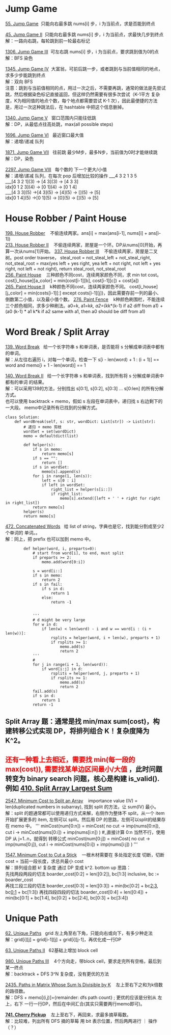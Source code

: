 # Jump Game
[55. Jump Game](https://leetcode.com/problems/jump-game/description/)&nbsp;&nbsp;只能向右最多跳 nums[i] 步，i 为当前点，求是否能到终点<br/>

[45. Jump Game II](https://leetcode.com/problems/jump-game-ii/description/)&nbsp;&nbsp;只能向右最多跳 nums[i] 步，i 为当前点，求最快几步到终点<br/>
解：一路向右跳，每轮跳到前一轮最右标记 <br/>

[1306. Jump Game III](https://leetcode.com/problems/jump-game-iii/description/)&nbsp;&nbsp;可左右跳 nums[i] 步，i 为当前点，要求跳到值为0的点<br/>
解：BFS 染色 <br/>

[1345. Jump Game IV](https://leetcode.com/problems/jump-game-iv/description/)&nbsp;&nbsp;大富翁，可前后跳一步，或者跳到与当前值相同的地点，求多少步能跳到终点 <br/>
解：双向 BFS <br/>
注意：跳到与当前值相同的点，用过一次之后，不需要再跳，通常的做法是先尝试跳，然后根据染色标记直接返回，但这样仍然需要有很多次尝试（K-1平方 复杂度，K为相同值的地点个数，每个地点都需要尝试 K-1 次），因此最便捷的方法是，用过一次这种跳法后，在 hashtable 中把这个信息删掉。

[1340. Jump Game V](https://leetcode.com/problems/jump-game-v/) &nbsp;&nbsp;窗口范围内只能往低跳 <br/>
解：DP，从最低点往高处跳，max(all possible steps)

[1696. Jump Game VI](https://leetcode.com/problems/jump-game-vi/description/) &nbsp;&nbsp;最近窗口最大值<br/>
解：递增/递减 队列

[1871. Jump Game VII](https://leetcode.com/problems/jump-game-vii/) &nbsp;&nbsp;往前跳 最少M步，最多N步，当前值为0时才能继续跳<br/>
解：DP，染色

[2297. Jump Game VIII](https://leetcode.com/problems/jump-game-viii/description/) &nbsp;&nbsp;每个数的 下一个更大/小值<br/>
解：递增/递减 队列，在每次 pop 后增加比较的操作
     ___4 3 2 1 3 5 <br/>
     ___[4 3 2 1]\(3) -> [4 3]\(3) -> [4 3 3]<br/>
     idx[0 1 2 3]\(4) -> [0 1]\(4) -> [0 1 4]<br/>
     ___[4 3 3]\(5) ->[4 3]\(5) -> [4]\(5) -> []\(5) -> [5]<br/>
     idx[0 1 4]\(5) ->[0 1]\(5) -> [0]\(5) -> []\(5) -> [5]<br/>
# House Robber / Paint House
[198. House Robber](https://leetcode.com/problems/house-robber/description/) &nbsp;&nbsp; 不偷连续两家。ans[i] = max(ans[i-1], nums[i] + ans[i-1]) <br/>
[213. House Robber II](https://leetcode.com/problems/house-robber-ii/description/) &nbsp;&nbsp; 不偷连续两家，房屋是一个环。DP从nums[0]开始，再算一次从nums[1]开始。
[337. House Robber III](https://leetcode.com/problems/house-robber-iii/description/) &nbsp;&nbsp; 不偷连续两家，房屋是二叉树。post order traverse， steal_root = not_steal_left + not_steal_right, not_steal_root = max(yes left + yes right, yea left + not right, not left + yes right, not left + not right), return steal_root, not_steal_root <br/>
[256. Paint House](https://leetcode.com/problems/paint-house/) &nbsp;&nbsp; 三种颜色不同cost，连续两家颜色不同，求 min tot cost。
cost[i_house][a_color] = min(cost[i-1][b], cost[i-1][c]) + cost[a]) <br/>
[265. Paint House II](https://leetcode.com/problems/paint-house-ii/description/) &nbsp;&nbsp; k种颜色不同cost，连续两家颜色不同。
cost[i_house][j_color] = min(costs[i-1][:] except costs[i-1][j])，因此需要存前一列的最小、倒数第二小值，以及最小值个数。
[276. Paint Fence](https://leetcode.com/problems/paint-fence/description/) &nbsp;&nbsp; k种颜色刷围栏，不能连续三个颜色相同，求多少种刷法。a0=k, a1=k*k, a2=(k*k*(k-1) if a2 diff from a1) + (a0 (k-1) * a1 k*k if a2 same with a1, then a0 should be diff from a1) <br/>

# Word Break / Split Array
[139. Word Break](https://leetcode.com/problems/word-break/description/)&nbsp;&nbsp; 给一个长字符串 s 和单词表，是否能将 s 分解成单词表中都有的单词。<br/>
解：从左往右遍历 i，对每一个单词，检查一下 s[i - len(word) + 1 : (i + 1)] == word and memo[i + 1 - len(word)] == 1

[140. Word Break II](https://leetcode.com/problems/word-break-ii/)&nbsp;&nbsp; 给一个长字符串 s 和单词表，找到所有将 s 分解成单词表中都有的单词 的结果。<br/>
解：可以采用139的方法，分别找出 s[0:1], s[0:2], s[0:3] ... s[0:len] 的所有分解方式。<br/>
也可以使用 backtrack + memo，假如 s 左段在单词表中，递归找 s 右边剩下的一大段。 memo中记录所有已找到的分解方式。<br/>
```
class Solution:
    def wordBreak(self, s: str, wordDict: List[str]) -> List[str]:
        # 递归 + memo 剪枝
        wordSet = set(wordDict)
        memo = defaultdict(list)

        def helper(s):
            if s in memo:
                return memo[s]
            if s == "":
                return []
            if s in wordSet:
                memo[s].append(s)
            for i in range(1, len(s)):
                left = s[0 : i]
                if left in wordSet:
                    right_list = helper(s[i::])
                    if right_list:
                        memo[s].extend([left + ' ' + right for right in right_list])
            return memo[s]
        helper(s)
        return memo[s]
```

[472. Concatenated Words](https://leetcode.com/problems/concatenated-words/description/)&nbsp;&nbsp; 给 list of string，字典也是它，找到能分割成至少2个单词的 单词。。<br/>
解：同上，把 prefix 也可以加到 memo 中。
```
        def helper(word, i, preparts=0):
            # start from word[i], to end, must split
            if preparts >= 2:
                memo.add(word[0:i])

            s = word[i::]
            if s in memo:
                return 2
            if s in fail:
                if s in d:
                    return 1
                else:
                    return -1

            
            '''
            # d might be very large
            for w in d:
                if len(w) < len(word) - i and w == word[i : (i + len(w))]:
                    rsplits = helper(word, i + len(w), preparts + 1)
                    if rsplits >= 1:
                        memo.add(s)
                        return 2
            '''
            # 
            for j in range(i + 1, len(word)):
                if word[i:j] in d:
                    rsplits = helper(word, j, preparts + 1)
                    if rsplits >= 1:
                        memo.add(s)
                        return 2
            fail.add(s)
            if s in d:
                return 1
            return -1
```
## Split Array 题：通常是找 min/max sum(cost)，构建转移公式实现 DP，将排列组合 K！复杂度降为 K^2。
## <span style="color:red;">还有一种看上去相近，需要找 min(每一段的 max(cost)), 需要找某单边区间最小/大值 </span>，此时问题转变为 binary search 问题，核心是构建 is_valid(). 例如 [410. Split Array Largest Sum](https://leetcode.com/problems/split-array-largest-sum/description/)
[2547. Minimum Cost to Split an Array](https://leetcode.com/problems/minimum-cost-to-split-an-array/description/) &nbsp;&nbsp; importance value (IV) = len(duplicated numbers in subarray), 找到 split 的方法，让 sum(IV) 最小。<br/>
解：split 的题通常都可以使用递归方式来解，右侧作为整体不 split，从一个 item 开始扩展更多的 item, 左侧可以 split。然后用 DP 的思路，左侧可以split的结果存在 memo 中。
''' 
minCost(num[0:n]) = minCost(
  no cut -> imp(nums[0:n]),
  cut i  -> minCost(nums[0:i]) + imp(nums[i:n])
)
#_直接计算 0:n 当然不行，使用 DP 从 j=1..n，就得到 转移公式
minCost(num[0:j]) = minCost(
  no cut -> imp(nums[0:j]),
  cut i  -> minCost(nums[0:i]) + imp(nums[i:j])
)
'''

[1547. Minimum Cost to Cut a Stick](https://leetcode.com/problems/minimum-cost-to-cut-a-stick/description/) &nbsp;&nbsp; 一根木材需要在 多处指定长度 切断，切断 cost = 当前一段长度，求总共最小 cost <br/>
解：排列组合题 k! 复杂度 通过 DP 变成 k^2. bottom up 思路：<br/>
先找两段两段的切法 boarder_cost[0:2] = len([0:2]), bc[1:3] inclusive, bc := boarder_cost <br/>
再找三段三段的切法 boarder_cost[0:3] = len([0:3]) + min(bc[0:2] + bc[2:3](=0), bc[0:1](=0) + bc[1:3])
再找四段四段的切法 boarder_cost[0:4] = len([0:4]) + min(bc[0:1] + bc[1:4], bc[0:2] + bc[2:4], bc[0:3] + bc[3:4])

# Unique Path
[62. Unique Paths](https://leetcode.com/problems/unique-paths/description/)&nbsp;&nbsp; grid 左上角至右下角，只能向右或向下，有多少种走法<br/>
解：grid[i][j] = grid[i-1][j] + grid[i][j-1]，再优化成一行DP <br/>

[63. Unique Paths II](https://leetcode.com/problems/unique-paths/description/)&nbsp;&nbsp; 62基础上增加 block cell

[980. Unique Paths III](https://leetcode.com/problems/unique-paths-iii/description/) &nbsp;&nbsp; 4个方向走，带block cell，要求走完所有空格，最后到某一终点<br/>
解：backtrack + DFS 3^N 复杂度，没有更优的方法

[2435. Paths in Matrix Whose Sum Is Divisible by K](https://leetcode.com/problems/paths-in-matrix-whose-sum-is-divisible-by-k/description/) &nbsp;&nbsp; 左上至右下之和为k倍数的路径数。<br/>
解：DFS + memo[(i,j)]={remainder: dfs path count} ; 更优的应该是分别从 左上，右下 一行一行DP，然后在中间汇合(其实只需要两行memo即可)。

__[741. Cherry Pickup](https://leetcode.com/problems/cherry-pickup/description/)__ &nbsp;&nbsp; 左上至右下，再回来，求最多摘草莓数。<br/>
解：比较难，列出所有 DFS 摘的草莓 用 bit 表示位置，然后两两进行 ｜ 操作（？）
